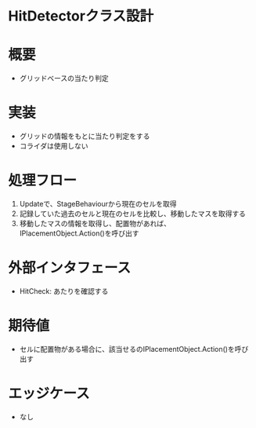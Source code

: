 # HitDetectorクラス設計

# 概要
- グリッドベースの当たり判定

# 実装
- グリッドの情報をもとに当たり判定をする
- コライダは使用しない

# 処理フロー
1. Updateで、StageBehaviourから現在のセルを取得
2. 記録していた過去のセルと現在のセルを比較し、移動したマスを取得する
3. 移動したマスの情報を取得し、配置物があれば、IPlacementObject.Action()を呼び出す

# 外部インタフェース
- HitCheck: あたりを確認する

# 期待値
- セルに配置物がある場合に、該当せるのIPlacementObject.Action()を呼び出す
  
# エッジケース
- なし
